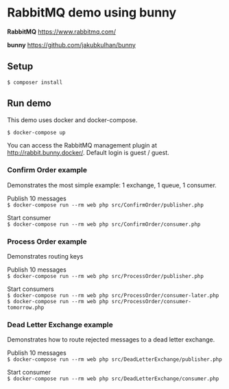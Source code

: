 # RabbitMQ demo using bunny

**RabbitMQ** https://www.rabbitmq.com/

**bunny** https://github.com/jakubkulhan/bunny

## Setup

`$ composer install`

## Run demo
This demo uses docker and docker-compose.

`$ docker-compose up`

You can access the RabbitMQ management plugin at http://rabbit.bunny.docker/. Default login is guest / guest.

### Confirm Order example
Demonstrates the most simple example: 1 exchange, 1 queue, 1 consumer.

Publish 10 messages  
`$ docker-compose run --rm web php src/ConfirmOrder/publisher.php`

Start consumer  
`$ docker-compose run --rm web php src/ConfirmOrder/consumer.php`

### Process Order example
Demonstrates routing keys

Publish 10 messages  
`$ docker-compose run --rm web php src/ProcessOrder/publisher.php`

Start consumers  
`$ docker-compose run --rm web php src/ProcessOrder/consumer-later.php`  
`$ docker-compose run --rm web php src/ProcessOrder/consumer-tomorrow.php`

### Dead Letter Exchange example
Demonstrates how to route rejected messages to a dead letter exchange.

Publish 10 messages  
`$ docker-compose run --rm web php src/DeadLetterExchange/publisher.php`

Start consumer  
`$ docker-compose run --rm web php src/DeadLetterExchange/consumer.php`